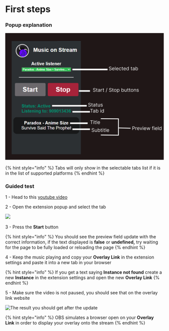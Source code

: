 # First steps

### Popup explanation

![](<../.gitbook/assets/Frame 3 (1).png>)

{% hint style="info" %}
Tabs will only show in the selectable tabs list if it is in the list of supported platforms
{% endhint %}

### Guided test

1 - Head to this [youtube video](https://youtu.be/QiZnHeQfIAc)

2 - Open the extension popup and select the tab

![](<../.gitbook/assets/Capture d'écran 2023-09-02 181917.png>)

3 - Press the **Start** button

{% hint style="info" %}
You should see the preview field update with the correct information, if the text displayed is **false** or **undefined,** try waiting for the page to be fully loaded or reloading the page
{% endhint %}

4 - Keep the music playing and copy your **Overlay Link** in the extension settings and paste it into a new tab in your browser

{% hint style="info" %}
If you get a text saying **Instance not found** create a new **Instance** in the extension settings and open the new **Overlay Link**
{% endhint %}

5 - Make sure the video is not paused, you should see that on the overlay link website

![The result you should get after the update](<../.gitbook/assets/Capture d'écran 2023-09-02 182220.png>)

{% hint style="info" %}
OBS simulates a browser open on your **Overlay** **Link** in order to display your overlay onto the stream
{% endhint %}
